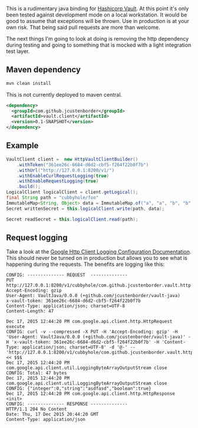 This is a rudimentary java binding for [Hashicorp Vault](http://vaultproject.io/). At this point it's only been tested 
against development mode on a local workstation. It would be good to assume that exceptions will be thrown. Use in 
production is at your own risk. That being said pull requests are more than welcome. 

The next things I'm going to look at doing is removing the http dependency during testing and going to something that is
mocked with a light integration test layer.

## Maven dependency

```bash
mvn clean install
```

This is not currently deployed to maven central.

```xml
<dependency>
  <groupId>com.github.jcustenborder</groupId>
  <artifactId>vault.client</artifactId>
  <version>0.1-SNAPSHOT</version>
</dependency>
```

## Example

```java
VaultClient client =  new HttpVaultClientBuilder()
    .withToken("361ee26c-6684-d6d2-cbf5-f264f22b0f7b")
    .withUrl("http://127.0.0.1:8200/v1/")
    .withEnableCurlRequestLogging(true)
    .withEnableRequestLogging(true)
    .build();
LogicalClient logicalClient = client.getLogical();
final String path = "cubbyhole/foo"
ImmutableMap<String, Object> data = ImmutableMap.of("a", "a", "b", "b", "c", "c");
Secret writtenSecret = this.logicalClient.write(path, data);

Secret readSecret = this.logicalClient.read(path);
```

## Request logging

Take a look at the [Google Http Client Logging Configuration Documentation](https://developers.google.com/api-client-library/java/google-http-java-client/transport).
This should never be turned on in production but allows you to see what is happening during the requests. The benefits are logging like this:

```
CONFIG: -------------- REQUEST  --------------
PUT http://127.0.0.1:8200/v1/cubbyhole/com.github.jcustenborder.vault.http.HttpLogicalClientTest.cubbyHole
Accept-Encoding: gzip
User-Agent: VaultJava/0.0.0 (+github.com/jcustenborder/vault-java)
x-vault-token: 361ee26c-6684-d6d2-cbf5-f264f22b0f7b
Content-Type: application/json; charset=UTF-8
Content-Length: 47

Dec 17, 2015 12:44:20 PM com.google.api.client.http.HttpRequest execute
CONFIG: curl -v --compressed -X PUT -H 'Accept-Encoding: gzip' -H 'User-Agent: VaultJava/0.0.0 (+github.com/jcustenborder/vault-java)' -H 'x-vault-token: 361ee26c-6684-d6d2-cbf5-f264f22b0f7b' -H 'Content-Type: application/json; charset=UTF-8' -d '@-' -- 'http://127.0.0.1:8200/v1/cubbyhole/com.github.jcustenborder.vault.http.HttpLogicalClientTest.cubbyHole' << $$$
Dec 17, 2015 12:44:20 PM com.google.api.client.util.LoggingByteArrayOutputStream close
CONFIG: Total: 47 bytes
Dec 17, 2015 12:44:20 PM com.google.api.client.util.LoggingByteArrayOutputStream close
CONFIG: {"integer":0,"string":"asdfasd","boolean":true}
Dec 17, 2015 12:44:20 PM com.google.api.client.http.HttpResponse <init>
CONFIG: -------------- RESPONSE --------------
HTTP/1.1 204 No Content
Date: Thu, 17 Dec 2015 20:44:20 GMT
Content-Type: application/json
```
